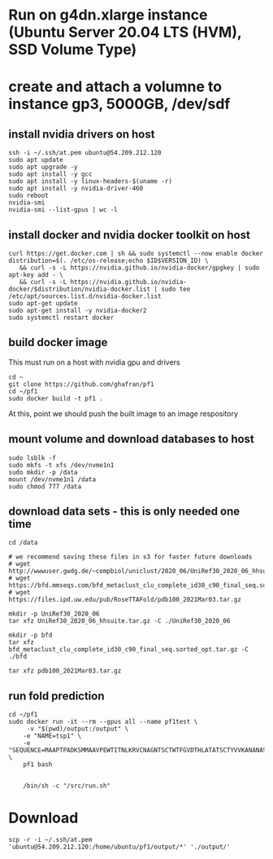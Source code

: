 
# Run on g4dn.xlarge instance (Ubuntu Server 20.04 LTS (HVM), SSD Volume Type)
# create and attach a volumne to instance gp3, 5000GB, /dev/sdf

## install nvidia drivers on host
```
ssh -i ~/.ssh/at.pem ubuntu@54.209.212.120
sudo apt update
sudo apt upgrade -y
sudo apt install -y gcc
sudo apt install -y linux-headers-$(uname -r)
sudo apt install -y nvidia-driver-460
sudo reboot
nvidia-smi
nvidia-smi --list-gpus | wc -l
```

## install docker and nvidia docker toolkit on host
```
curl https://get.docker.com | sh && sudo systemctl --now enable docker
distribution=$(. /etc/os-release;echo $ID$VERSION_ID) \
   && curl -s -L https://nvidia.github.io/nvidia-docker/gpgkey | sudo apt-key add - \
   && curl -s -L https://nvidia.github.io/nvidia-docker/$distribution/nvidia-docker.list | sudo tee /etc/apt/sources.list.d/nvidia-docker.list
sudo apt-get update
sudo apt-get install -y nvidia-docker2
sudo systemctl restart docker
```

## build docker image
This must run on a host with nvidia gpu and drivers
```
cd ~
git clone https://github.com/ghafran/pf1
cd ~/pf1
sudo docker build -t pf1 .
```
At this, point we should push the built image to an image respository

## mount volume and download databases to host
```
sudo lsblk -f
sudo mkfs -t xfs /dev/nvme1n1
sudo mkdir -p /data
mount /dev/nvme1n1 /data
sudo chmod 777 /data
```

## download data sets - this is only needed one time
```
cd /data

# we recommend saving these files in s3 for faster future downloads
# wget http://wwwuser.gwdg.de/~compbiol/uniclust/2020_06/UniRef30_2020_06_hhsuite.tar.gz
# wget https://bfd.mmseqs.com/bfd_metaclust_clu_complete_id30_c90_final_seq.sorted_opt.tar.gz
# wget https://files.ipd.uw.edu/pub/RoseTTAFold/pdb100_2021Mar03.tar.gz

mkdir -p UniRef30_2020_06
tar xfz UniRef30_2020_06_hhsuite.tar.gz -C ./UniRef30_2020_06

mkdir -p bfd
tar xfz bfd_metaclust_clu_complete_id30_c90_final_seq.sorted_opt.tar.gz -C ./bfd

tar xfz pdb100_2021Mar03.tar.gz

```


## run fold prediction
```
cd ~/pf1
sudo docker run -it --rm --gpus all --name pf1test \
     -v "$(pwd)/output:/output" \
    -e "NAME=tsp1" \
    -e "SEQUENCE=MAAPTPADKSMMAAVPEWTITNLKRVCNAGNTSCTWTFGVDTHLATATSCTYVVKANANASQASGGPVTCGPYTITSSWSGQFGPNNGFTTFAVTDFSKKLIVWPAYTDVQVQAGKVVSPNQSYAPANLPLEHHHHHH" \
    pf1 bash 
    
    
    /bin/sh -c "/src/run.sh"
```

# Download
```
scp -r -i ~/.ssh/at.pem 'ubuntu@54.209.212.120:/home/ubuntu/pf1/output/*' './output/'
```
